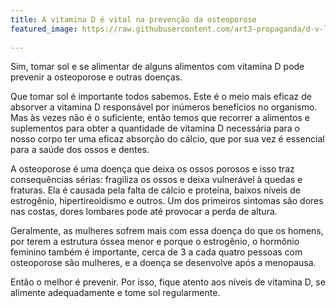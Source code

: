 ```yaml
---
title: A vitamina D é vital na prevenção da osteoporose
featured_image: https://raw.githubusercontent.com/art3-propaganda/d-v-lan/master/assets/img/posts/noticia03.png
 
---
```

Sim, tomar sol e se alimentar de alguns alimentos com vitamina D pode prevenir a osteoporose e outras doenças.

Que tomar sol é importante todos sabemos. Este é o meio mais eficaz de absorver a vitamina D responsável por inúmeros benefícios no organismo. Mas às vezes não é o suficiente, então temos que recorrer a alimentos e suplementos para obter a quantidade de vitamina D necessária para o nosso corpo ter uma eficaz absorção do cálcio, que por sua vez é essencial para a saúde dos ossos e dentes.

A osteoporose é uma doença que deixa os ossos porosos e isso traz consequências sérias: fragiliza os ossos e deixa vulnerável à quedas e fraturas. Ela é causada pela falta de cálcio e proteína, baixos níveis de estrogênio, hipertireoidismo e outros. Um dos primeiros sintomas são dores nas costas, dores lombares pode até provocar a perda de altura.

Geralmente, as mulheres sofrem mais com essa doença do que os homens, por terem a estrutura óssea menor e porque o estrogênio, o hormônio feminino também é importante, cerca de 3 a cada quatro pessoas com osteoporose são mulheres, e a doença se desenvolve após a menopausa.

Então o melhor é prevenir. Por isso, fique atento aos níveis de vitamina D, se alimente adequadamente e tome sol regularmente.